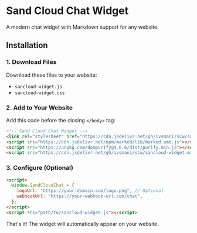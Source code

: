 # Sand Cloud Chat Widget

A modern chat widget with Markdown support for any website.

## Installation

### 1. Download Files

Download these files to your website:

- `sancloud-widget.js`
- `sancloud-widget.css`

### 2. Add to Your Website

Add this code before the closing `</body>` tag:

```html
<!-- Sand Cloud Chat Widget -->
<link rel="stylesheet" href="https://cdn.jsdelivr.net/gh/ivsmani/scw/sancloud-widget.min.css" />
<script src="https://cdn.jsdelivr.net/npm/marked/lib/marked.umd.js"></script>
<script src="https://unpkg.com/dompurify@3.0.6/dist/purify.min.js"></script>
<script src="https://cdn.jsdelivr.net/gh/ivsmani/scw/sancloud-widget.min.js"></script>
```

### 3. Configure (Optional)

```html
<script>
  window.SandCloudChat = {
    logoUrl: "https://your-domain.com/logo.png", // Optional
    webhookUrl: "https://your-webhook-url.com/chat",
  };
</script>
<script src="path/to/sancloud-widget.js"></script>
```

That's it! The widget will automatically appear on your website.
